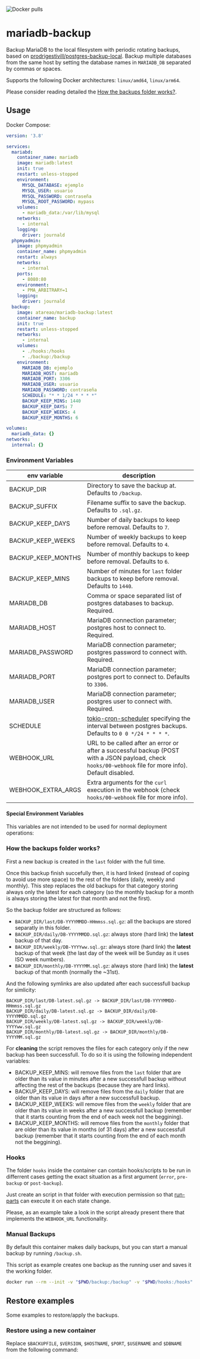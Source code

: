 ![Docker pulls](https://img.shields.io/docker/pulls/atareao/mariadb-backup)

# mariadb-backup

Backup MariaDB to the local filesystem with periodic rotating backups, based on [prodrigestivill/postgres-backup-local]().
Backup multiple databases from the same host by setting the database names in `MARIADB_DB` separated by commas or spaces.

Supports the following Docker architectures: `linux/amd64`, `linux/arm64`.

Please consider reading detailed the [How the backups folder works?](#how-the-backups-folder-works).

## Usage


Docker Compose:

```yaml
version: '3.8'

services:
  mariabd:
    container_name: mariadb
    image: mariadb:latest
    init: true
    restart: unless-stopped
    environment:
      MYSQL_DATABASE: ejemplo
      MYSQL_USER: usuario
      MYSQL_PASSWORD: contraseña
      MYSQL_ROOT_PASSWORD: mypass
    volumes:
      - mariadb_data:/var/lib/mysql
    networks:
      - internal
    logging:
      driver: journald
  phpmyadmin:
    image: phpmyadmin
    container_name: phpmyadmin
    restart: always
    networks:
      - internal
    ports:
      - 8080:80
    environment:
      - PMA_ARBITRARY=1
    logging:
      driver: journald
  backup:
    image: atareao/mariadb-backup:latest
    container_name: backup
    init: true
    restart: unless-stopped
    networks:
      - internal
    volumes:
      - ./hooks:/hooks
      - ./backup:/backup
    environment:
      MARIADB_DB: ejemplo
      MARIADB_HOST: mariadb
      MARIADB_PORT: 3306
      MARIADB_USER: usuario
      MARIADB_PASSWORD: contraseña
      SCHEDULE: "* * 1/24 * * * *"
      BACKUP_KEEP_MINS: 1440
      BACKUP_KEEP_DAYS: 7
      BACKUP_KEEP_WEEKS: 4
      BACKUP_KEEP_MONTHS: 6

volumes:
  mariadb_data: {}
networks:
  internal: {}
```

### Environment Variables

| env variable | description |
|--|--|
| BACKUP_DIR | Directory to save the backup at. Defaults to `/backup`. |
| BACKUP_SUFFIX | Filename suffix to save the backup. Defaults to `.sql.gz`. |
| BACKUP_KEEP_DAYS | Number of daily backups to keep before removal. Defaults to `7`. |
| BACKUP_KEEP_WEEKS | Number of weekly backups to keep before removal. Defaults to `4`. |
| BACKUP_KEEP_MONTHS | Number of monthly backups to keep before removal. Defaults to `6`. |
| BACKUP_KEEP_MINS | Number of minutes for `last` folder backups to keep before removal. Defaults to `1440`. |
| MARIADB_DB | Comma or space separated list of postgres databases to backup. Required. |
| MARIADB_HOST | MariaDB connection parameter; postgres host to connect to. Required. |
| MARIADB_PASSWORD | MariaDB connection parameter; postgres password to connect with. Required. |
| MARIADB_PORT | MariaDB connection parameter; postgres port to connect to. Defaults to `3306`. |
| MARIADB_USER | MariaDB connection parameter; postgres user to connect with. Required. |
| SCHEDULE | [tokio-cron-scheduler](https://docs.rs/crate/tokio-cron-scheduler/latest) specifying the interval between postgres backups. Defaults to `0 0 */24 * * * *`. |
| WEBHOOK_URL | URL to be called after an error or after a successful backup (POST with a JSON payload, check `hooks/00-webhook` file for more info). Default disabled. |
| WEBHOOK_EXTRA_ARGS | Extra arguments for the `curl` execution in the webhook (check `hooks/00-webhook` file for more info). |

#### Special Environment Variables

This variables are not intended to be used for normal deployment operations:

### How the backups folder works?

First a new backup is created in the `last` folder with the full time.

Once this backup finish succefully then, it is hard linked (instead of coping to avoid use more space) to the rest of the folders (daily, weekly and monthly). This step replaces the old backups for that category storing always only the latest for each category (so the monthly backup for a month is always storing the latest for that month and not the first).

So the backup folder are structured as follows:

* `BACKUP_DIR/last/DB-YYYYMMDD-HHmmss.sql.gz`: all the backups are stored separatly in this folder.
* `BACKUP_DIR/daily/DB-YYYYMMDD.sql.gz`: always store (hard link) the **latest** backup of that day.
* `BACKUP_DIR/weekly/DB-YYYYww.sql.gz`: always store (hard link) the **latest** backup of that week (the last day of the week will be Sunday as it uses ISO week numbers).
* `BACKUP_DIR/monthly/DB-YYYYMM.sql.gz`: always store (hard link) the **latest** backup of that month (normally the ~31st).

And the following symlinks are also updated after each successfull backup for simlicity:

```
BACKUP_DIR/last/DB-latest.sql.gz -> BACKUP_DIR/last/DB-YYYYMMDD-HHmmss.sql.gz
BACKUP_DIR/daily/DB-latest.sql.gz -> BACKUP_DIR/daily/DB-YYYYMMDD.sql.gz
BACKUP_DIR/weekly/DB-latest.sql.gz -> BACKUP_DIR/weekly/DB-YYYYww.sql.gz
BACKUP_DIR/monthly/DB-latest.sql.gz -> BACKUP_DIR/monthly/DB-YYYYMM.sql.gz
```

For **cleaning** the script removes the files for each category only if the new backup has been successfull.
To do so it is using the following independent variables:

* BACKUP_KEEP_MINS: will remove files from the `last` folder that are older than its value in minutes after a new successfull backup without affecting the rest of the backups (because they are hard links).
* BACKUP_KEEP_DAYS: will remove files from the `daily` folder that are older than its value in days after a new successfull backup.
* BACKUP_KEEP_WEEKS: will remove files from the `weekly` folder that are older than its value in weeks after a new successfull backup (remember that it starts counting from the end of each week not the beggining).
* BACKUP_KEEP_MONTHS: will remove files from the `monthly` folder that are older than its value in months (of 31 days) after a new successfull backup (remember that it starts counting from the end of each month not the beggining).

### Hooks

The folder `hooks` inside the container can contain hooks/scripts to be run in differrent cases getting the exact situation as a first argument (`error`, `pre-backup` or `post-backup`).

Just create an script in that folder with execution permission so that [run-parts](https://manpages.debian.org/stable/debianutils/run-parts.8.en.html) can execute it on each state change.

Please, as an example take a look in the script already present there that implements the `WEBHOOK_URL` functionality.

### Manual Backups

By default this container makes daily backups, but you can start a manual backup by running `/backup.sh`.

This script as example creates one backup as the running user and saves it the working folder.

```sh
docker run --rm --init -v "$PWD/backup:/backup" -v "$PWD/hooks:/hooks" --network mariadb_internal -e MARIADB_DB=ejemplo -e MARIADB_HOST=mariadb -e MARIADB_USER=usuario -e MARIADB_PASSWORD=contraseña atareao/mariadb-backup /app/backup.sh
```
## Restore examples

Some examples to restore/apply the backups.

### Restore using a new container

Replace `$BACKUPFILE`, `$VERSION`, `$HOSTNAME`, `$PORT`, `$USERNAME` and `$DBNAME` from the following command:

```sh
```
